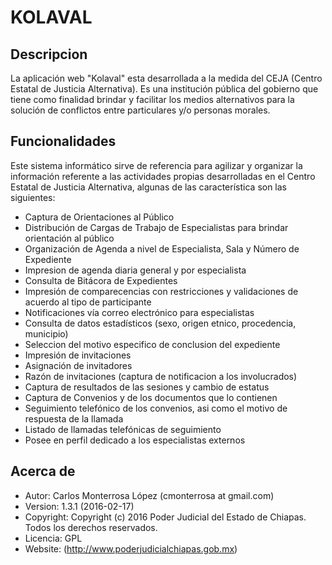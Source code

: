 # **KOLAVAL**


## **Descripcion**

La aplicación web "Kolaval" esta desarrollada a la medida del  CEJA (Centro Estatal de Justicia Alternativa).
Es una institución pública del gobierno que tiene como finalidad brindar y facilitar los medios alternativos para la solución
de conflictos entre particulares y/o personas morales.


## **Funcionalidades**

Este sistema informático sirve de referencia para agilizar y organizar la información referente a las actividades
propias desarrolladas en el Centro Estatal de Justicia Alternativa, algunas de las característica son las siguientes:
* Captura de Orientaciones al Público
* Distribución de Cargas de Trabajo de Especialistas para brindar orientación al público
* Organización de Agenda a nivel de Especialista, Sala y Número de Expediente
* Impresion de agenda diaria general y por especialista
* Consulta de Bitácora de Expedientes
* Impresión de comparecencias con restricciones y validaciones de acuerdo al tipo de participante
* Notificaciones vía correo electrónico para especialistas
* Consulta de datos estadísticos (sexo, origen etnico, procedencia, municipio)
* Seleccion del motivo especifico de conclusion del expediente
* Impresión de invitaciones
* Asignación de invitadores
* Razón de invitaciones (captura de notificacion a los involucrados)
* Captura de resultados de las sesiones y cambio de estatus
* Captura de Convenios y de los documentos que lo contienen
* Seguimiento telefónico de los convenios, asi como el motivo de respuesta de la llamada
* Listado de llamadas telefónicas de seguimiento
* Posee en perfil dedicado a los especialistas externos


## **Acerca de**

- Autor: Carlos Monterrosa López (cmonterrosa at gmail.com)
- Version: 1.3.1 (2016-02-17)
- Copyright: Copyright (c) 2016 Poder Judicial del Estado de Chiapas. Todos los derechos reservados.
- Licencia: GPL
- Website: (http://www.poderjudicialchiapas.gob.mx)
